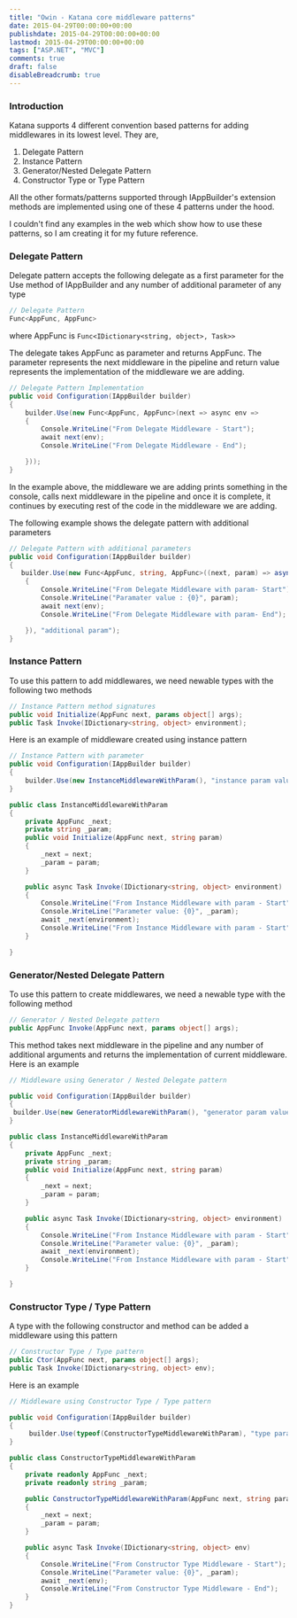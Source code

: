 ```yaml
---
title: "Owin - Katana core middleware patterns"
date: 2015-04-29T00:00:00+00:00
publishdate: 2015-04-29T00:00:00+00:00
lastmod: 2015-04-29T00:00:00+00:00
tags: ["ASP.NET", "MVC"]
comments: true
draft: false
disableBreadcrumb: true
---
```


<h3>Introduction</h3>
<p>Katana supports 4 different convention based patterns for adding middlewares in its lowest level. They are,</p>
<ol>
<li>Delegate Pattern</li>
<li>Instance Pattern</li>
<li>Generator/Nested Delegate Pattern</li>
<li>Constructor Type or Type Pattern</li>
</ol><!-- more -->
<p>All the other formats/patterns supported through IAppBuilder's extension methods are implemented using one of these 4 patterns under the hood.</p>
<p>I couldn't find any examples in the web which show how to use these patterns, so I am creating it for my future reference.</p>
<h3>Delegate Pattern</h3>
<p>Delegate pattern accepts the following delegate as a first parameter for the Use method of IAppBuilder and any number of additional parameter of any type</p>

```cs
// Delegate Pattern
Func<AppFunc, AppFunc>
```

where AppFunc is `Func<IDictionary<string, object>, Task>>`
<p>The delegate takes AppFunc as parameter and returns AppFunc. The parameter represents the next middleware in the pipeline and return value represents the implementation of the middleware we are adding. </p>

```cs
// Delegate Pattern Implementation
public void Configuration(IAppBuilder builder)
{
    builder.Use(new Func<AppFunc, AppFunc>(next => async env =>
    {
        Console.WriteLine("From Delegate Middleware - Start");
        await next(env);
        Console.WriteLine("From Delegate Middleware - End");

    }));
}
```

<p>In the example above, the middleware we are adding prints something in the console, calls next middleware in the pipeline and once it is complete, it continues by executing rest of the code in the middleware we are adding.</p>
<p>The following example shows the delegate pattern with additional parameters</p>

```cs
// Delegate Pattern with additional parameters
public void Configuration(IAppBuilder builder)
{
   builder.Use(new Func<AppFunc, string, AppFunc>((next, param) => async (env) =>
    {
        Console.WriteLine("From Delegate Middleware with param- Start");
        Console.WriteLine("Paramater value : {0}", param);
        await next(env);
        Console.WriteLine("From Delegate Middleware with param- End");

    }), "additional param");
}
```

<h3>Instance Pattern</h3>
<p>To use this pattern to add middlewares, we need newable types with the following two methods</p>

```cs
// Instance Pattern method signatures
public void Initialize(AppFunc next, params object[] args);
public Task Invoke(IDictionary<string, object> environment);
```

<p>Here is an example of middleware created using instance pattern</p>

```cs
// Instance Pattern with parameter
public void Configuration(IAppBuilder builder)
{
 	builder.Use(new InstanceMiddlewareWithParam(), "instance param value");
}

public class InstanceMiddlewareWithParam
{
    private AppFunc _next;
    private string _param;
    public void Initialize(AppFunc next, string param)
    {
        _next = next;
        _param = param;
    }

    public async Task Invoke(IDictionary<string, object> environment)
    {
        Console.WriteLine("From Instance Middleware with param - Start");
        Console.WriteLine("Parameter value: {0}", _param);
        await _next(environment);
        Console.WriteLine("From Instance Middleware with param - Start");
    }

}
```

<h3>Generator/Nested Delegate Pattern</h3>
<p>To use this pattern to create middlewares, we need a newable type with the following method</p>

```cs
// Generator / Nested Delegate pattern
public AppFunc Invoke(AppFunc next, params object[] args);
```

<p>This method takes next middleware in the pipeline and any number of additional arguments and returns the implementation of current middleware. Here is an example</p>

```cs
// Middleware using Generator / Nested Delegate pattern

public void Configuration(IAppBuilder builder)
{
 builder.Use(new GeneratorMiddlewareWithParam(), "generator param value");
}

public class InstanceMiddlewareWithParam
{
    private AppFunc _next;
    private string _param;
    public void Initialize(AppFunc next, string param)
    {
        _next = next;
        _param = param;
    }

    public async Task Invoke(IDictionary<string, object> environment)
    {
        Console.WriteLine("From Instance Middleware with param - Start");
        Console.WriteLine("Parameter value: {0}", _param);
        await _next(environment);
        Console.WriteLine("From Instance Middleware with param - Start");
    }

}
```

<h3>Constructor Type / Type Pattern</h3>
<p>A type with the following constructor and method can be added a middleware using this pattern</p>

 ```cs
 // Constructor Type / Type pattern
 public Ctor(AppFunc next, params object[] args);
 public Task Invoke(IDictionary<string, object> env);
 ```
<p>Here is an example</p>

```cs
// Middleware using Constructor Type / Type pattern

public void Configuration(IAppBuilder builder)
{
     builder.Use(typeof(ConstructorTypeMiddlewareWithParam), "type param value");
}

public class ConstructorTypeMiddlewareWithParam
{
    private readonly AppFunc _next;
    private readonly string _param;

    public ConstructorTypeMiddlewareWithParam(AppFunc next, string param)
    {
        _next = next;
        _param = param;
    }

    public async Task Invoke(IDictionary<string, object> env)
    {
        Console.WriteLine("From Constructor Type Middleware - Start");
        Console.WriteLine("Parameter value: {0}", _param);
        await _next(env);
        Console.WriteLine("From Constructor Type Middleware - End");
    }
}
```
